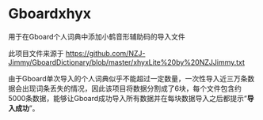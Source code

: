 # Gboardxhyx
用于在Gboard个人词典中添加小鹤音形辅助码的导入文件

此项目文件来源于 <https://github.com/NZJ-Jimmy/GboardDictionary/blob/master/xhyxLite%20by%20NZJJimmy.txt>

由于Gboard单次导入的个人词典似乎不能超过一定数量，一次性导入近三万条数据会出现词条丢失的情况，因此该项目将数据分割成了6块，每个文件包含约5000条数据，能够让Gboard成功导入所有数据并在每块数据导入之后都提示“**导入成功**”。
